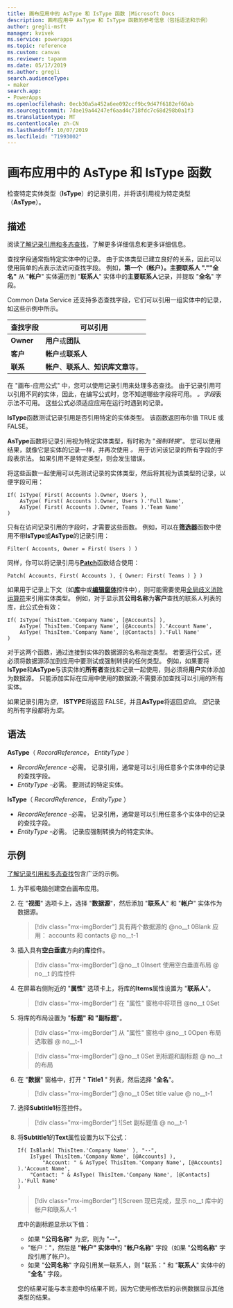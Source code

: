 ```yaml
---
title: 画布应用中的 AsType 和 IsType 函数 |Microsoft Docs
description: 画布应用中 AsType 和 IsType 函数的参考信息（包括语法和示例）
author: gregli-msft
manager: kvivek
ms.service: powerapps
ms.topic: reference
ms.custom: canvas
ms.reviewer: tapanm
ms.date: 05/17/2019
ms.author: gregli
search.audienceType:
- maker
search.app:
- PowerApps
ms.openlocfilehash: 0ecb30a5a452a6ee092ccf9bc9d47f6182ef60ab
ms.sourcegitcommit: 7dae19a44247ef6aad4c718fdc7c68d298b0a1f3
ms.translationtype: MT
ms.contentlocale: zh-CN
ms.lasthandoff: 10/07/2019
ms.locfileid: "71993002"
---
```

# <a name="astype-and-istype-functions-in-canvas-apps"></a>画布应用中的 AsType 和 IsType 函数

检查特定实体类型（**IsType**）的记录引用，并将该引用视为特定类型（**AsType**）。

## <a name="description"></a>描述

阅读[了解记录引用和多态查找](../working-with-references.md)，了解更多详细信息和更多详细信息。

查找字段通常指特定实体中的记录。 由于实体类型已建立良好的关系，因此可以使用简单的点表示法访问查找字段。 例如，**第一个（帐户）。主要联系人 ".""全名"** 从 "**帐户**" 实体遍历到 "**联系人**" 实体中的**主要联系人**记录，并提取 "**全名**" 字段。

Common Data Service 还支持多态查找字段，它们可以引用一组实体中的记录，如这些示例中所示。

| 查找字段 | 可以引用 |
|--------------|--------------|
| **Owner** | **用户**或**团队** |
| **客户** | **帐户**或**联系人** |
| **联系** | **帐户**、**联系人**、**知识库文章**等。 |

<!--note from editor: Change "Knowledge Articles" to "Knowledge Base articles" if that is what is being referenced.   -->

在 "画布-应用公式" 中，您可以使用记录引用来处理多态查找。 由于记录引用可以引用不同的实体，因此，在编写公式时，您不知道哪些字段将可用。 *。字段*表示法不可用。 这些公式必须适应应用在运行时遇到的记录。

**IsType**函数测试记录引用是否引用特定的实体类型。 该函数返回布尔值 TRUE 或 FALSE。

**AsType**函数将记录引用视为特定实体类型，有时称为 "*强制转换*"。 您可以使用结果，就像它是实体的记录一样，并再次使用 *。* 用于访问该记录的所有字段的字段表示法。 如果引用不是特定类型，则会发生错误。

将这些函数一起使用可以先测试记录的实体类型，然后将其视为该类型的记录，以便字段可用：

```powerapps-dot
If( IsType( First( Accounts ).Owner, Users ),
    AsType( First( Accounts ).Owner, Users ).'Full Name',
    AsType( First( Accounts ).Owner, Teams ).'Team Name'
)
```

只有在访问记录引用的字段时，才需要这些函数。 例如，可以在[**筛选器**](function-filter-lookup.md)函数中使用不带**IsType**或**AsType**的记录引用：

```powerapps-dot
Filter( Accounts, Owner = First( Users ) )
```

同样，你可以将记录引用与[**Patch**](function-patch.md)函数结合使用：

```powerapps-dot
Patch( Accounts, First( Accounts ), { Owner: First( Teams ) } )
```  

如果用于记录上下文（如[**库**](../controls/control-gallery.md)中或[**编辑窗体**](../controls/control-form-detail.md)控件中），则可能需要使用[全局歧义消除运算符](operators.md#disambiguation-operator)来引用实体类型。 例如，对于显示其**公司名称**为**客户**查找的联系人列表的库，此公式会有效：

```powerapps-dot
If( IsType( ThisItem.'Company Name', [@Accounts] ),
    AsType( ThisItem.'Company Name', [@Accounts] ).'Account Name',
    AsType( ThisItem.'Company Name', [@Contacts] ).'Full Name'
)
```

对于这两个函数，通过连接到实体的数据源的名称指定类型。 若要运行公式，还必须将数据源添加到应用中要测试或强制转换的任何类型。 例如，如果要将**IsType**和**AsType**与该实体的**所有者**查找和记录一起使用，则必须将**用户**实体添加为数据源。 只能添加实际在应用中使用的数据源;不需要添加查找可以引用的所有实体。

如果记录引用为*空*， **ISTYPE**将返回 FALSE，并且**AsType**将返回*空白*。 *空*记录的所有字段都将为*空*。

## <a name="syntax"></a>语法

**AsType**（ *RecordReference*， *EntityType* ）

- *RecordReference* -必需。 记录引用，通常是可以引用任意多个实体中的记录的查找字段。
- *EntityType* -必需。 要测试的特定实体。

**IsType**（ *RecordReference*， *EntityType* ）

- *RecordReference* -必需。 记录引用，通常是可以引用任意多个实体中的记录的查找字段。
- *EntityType* -必需。 记录应强制转换为的特定实体。

## <a name="example"></a>示例

[了解记录引用和多态查找](../working-with-references.md)包含广泛的示例。

1. 为平板电脑创建空白画布应用。

1. 在 "**视图**" 选项卡上，选择 "**数据源**"，然后添加 "**联系人**" 和 "**帐户**" 实体作为数据源。
    > [!div class="mx-imgBorder"]
    > 具有两个数据源的 @no__t 0Blank 应用： accounts 和 contacts @ no__t-1

1. 插入具有**空白垂直**方向的**库**控件。

    > [!div class="mx-imgBorder"]
    > @no__t 0Insert 使用空白垂直布局 @ no__t 的库控件

1. 在屏幕右侧附近的 "**属性**" 选项卡上，将库的**Items**属性设置为 "**联系人**"。

    > [!div class="mx-imgBorder"]
    > 在 "属性" 窗格中将项目 @no__t 0Set

1. 将库的布局设置为 "**标题" 和 "副标题**"。

    > [!div class="mx-imgBorder"]
    > 从 "属性" 窗格中 @no__t 0Open 布局选取器 @ no__t-1

    > [!div class="mx-imgBorder"]
    > @no__t 0Set 到标题和副标题 @ no__t 的布局

1. 在 "**数据**" 窗格中，打开 " **Title1** " 列表，然后选择 "**全名**"。

    > [!div class="mx-imgBorder"]
    > @no__t 0Set title value @ no__t-1

1. 选择**Subtitle1**标签控件。

    > [!div class="mx-imgBorder"]
    > ![Set 副标题值 @ no__t-1

1. 将**Subtitle1**的**Text**属性设置为以下公式：

    ```powerapps-dot
    If( IsBlank( ThisItem.'Company Name' ), "--",
        IsType( ThisItem.'Company Name', [@Accounts] ),
            "Account: " & AsType( ThisItem.'Company Name', [@Accounts] ).'Account Name',
        "Contact: " & AsType( ThisItem.'Company Name', [@Contacts] ).'Full Name'
    )
    ```

    > [!div class="mx-imgBorder"]
    > ![Screen 现已完成，显示 no__t 库中的帐户和联系人-1

    库中的副标题显示以下值：
    - 如果 **"公司名称"** 为*空*，则为 "--"。
    - "帐户："，然后是 **"帐户" 实体中**的 "**帐户名称**" 字段（如果 "**公司名称**" 字段引用了帐户）。
    - 如果 "**公司名称**" 字段引用某一联系人，则 "联系：" 和 "**联系人**" 实体中的 "**全名**" 字段。

    您的结果可能与本主题中的结果不同，因为它使用修改后的示例数据显示其他类型的结果。
